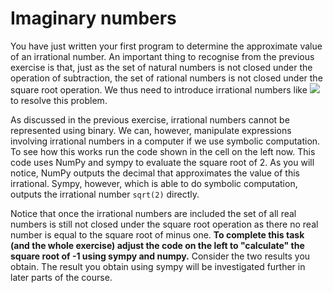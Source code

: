 # Imaginary numbers

You have just written your first program to determine the approximate value of an irrational number.  An important thing to recognise from the previous exercise is that, just as the set of natural numbers is not closed under the operation of subtraction, the set of rational numbers is not closed under the square root operation.  We thus need to introduce irrational numbers like ![](https://render.githubusercontent.com/render/math?math=\sqrt{2}) to resolve this problem.  

As discussed in the previous exercise, irrational numbers cannot be represented using binary.  We can, however, manipulate expressions involving irrational numbers in a computer if we use symbolic computation.  To see how this works run the code shown in the cell on the left now.  This code uses NumPy and sympy to evaluate the square root of 2.  As you will notice, NumPy outputs the decimal that approximates the value of this irrational. Sympy, however, which is able to do symbolic computation, outputs the irrational number `sqrt(2)` directly.

Notice that once the irrational numbers are included the set of all real numbers is still not closed under the square root operation as there no real number is equal to the square root of minus one.  __To complete this task (and the whole exercise) adjust the code on the left to "calculate" the square root of -1 using sympy and numpy.__  Consider the two results you obtain.  The result you obtain using sympy will be investigated further in later parts of the course.
